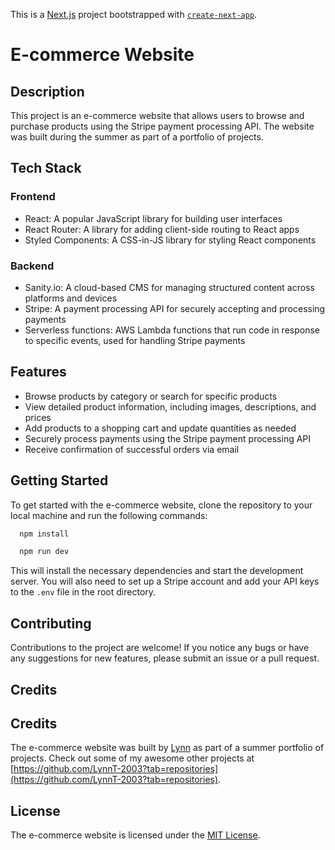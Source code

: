 This is a [Next.js](https://nextjs.org/) project bootstrapped with [`create-next-app`](https://github.com/vercel/next.js/tree/canary/packages/create-next-app).

# E-commerce Website

## Description

This project is an e-commerce website that allows users to browse and purchase products using the Stripe payment processing API. The website was built during the summer as part of a portfolio of projects.

## Tech Stack

### Frontend

- React: A popular JavaScript library for building user interfaces
- React Router: A library for adding client-side routing to React apps
- Styled Components: A CSS-in-JS library for styling React components

### Backend

- Sanity.io: A cloud-based CMS for managing structured content across platforms and devices
- Stripe: A payment processing API for securely accepting and processing payments
- Serverless functions: AWS Lambda functions that run code in response to specific events, used for handling Stripe payments

## Features

- Browse products by category or search for specific products
- View detailed product information, including images, descriptions, and prices
- Add products to a shopping cart and update quantities as needed
- Securely process payments using the Stripe payment processing API
- Receive confirmation of successful orders via email

## Getting Started

To get started with the e-commerce website, clone the repository to your local machine and run the following commands:

```bash
  npm install
```

```bash
  npm run dev
```

This will install the necessary dependencies and start the development server. You will also need to set up a Stripe account and add your API keys to the `.env` file in the root directory.

## Contributing

Contributions to the project are welcome! If you notice any bugs or have any suggestions for new features, please submit an issue or a pull request.

## Credits

## Credits

The e-commerce website was built by [Lynn](https://github.com/LynnT-2003) as part of a summer portfolio of projects. Check out some of my awesome other projects at [https://github.com/LynnT-2003?tab=repositories](https://github.com/LynnT-2003?tab=repositories).

## License

The e-commerce website is licensed under the [MIT License](https://opensource.org/licenses/MIT).
